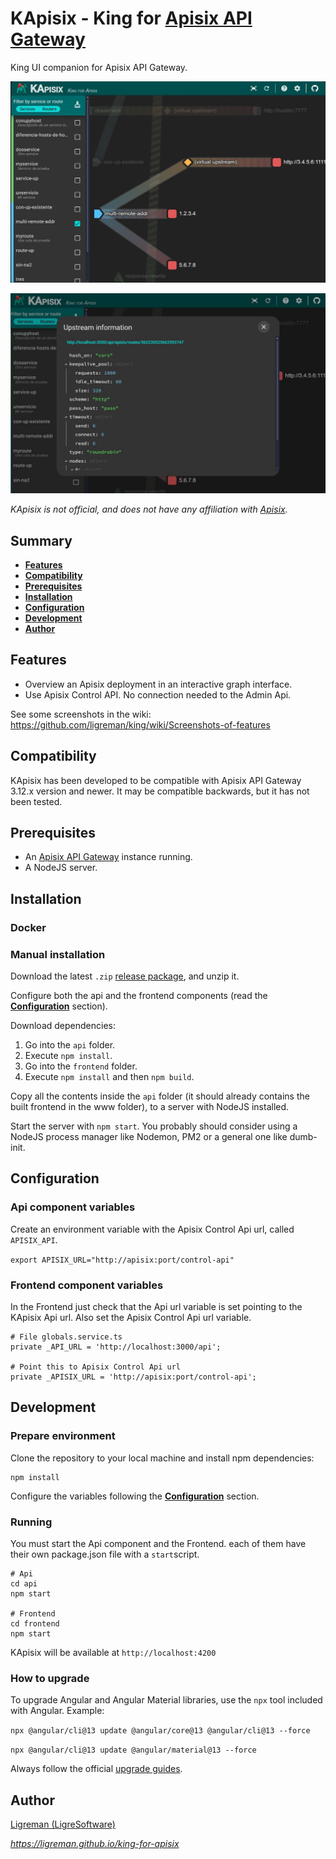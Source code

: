 # KApisix - King for [Apisix API Gateway](https://apisix.apache.org)

King UI companion for Apisix API Gateway.

[![KApisix graph view](https://raw.githubusercontent.com/ligreman/king-for-apisix/main/docs/images/shot_1.jpg)](https://ligreman.github.io/king-for-apisix)

[![KApisix details](https://raw.githubusercontent.com/ligreman/king-for-apisix/main/docs/images/shot_2.jpg)](https://ligreman.github.io/king-for-apisix)

_KApisix is not official, and does not have any affiliation with [Apisix](https://apisix.apache.org)._

## Summary

- [**Features**](#features)
- [**Compatibility**](#compatibility)
- [**Prerequisites**](#prerequisites)
- [**Installation**](#installation)
- [**Configuration**](#configuration)
- [**Development**](#development)
- [**Author**](#author)

## Features

* Overview an Apisix deployment in an interactive graph interface.
* Use Apisix Control API. No connection needed to the Admin Api.

See some screenshots in the wiki: https://github.com/ligreman/king/wiki/Screenshots-of-features

## Compatibility

KApisix has been developed to be compatible with Apisix API Gateway 3.12.x version and newer. It may be compatible backwards, but it has not been tested.

## Prerequisites

- An [Apisix API Gateway](https://docs.Apisixhq.com) instance running.
- A NodeJS server.

## Installation

### Docker

### Manual installation

Download the latest `.zip` [release package](https://github.com/ligreman/king-for-apisix/releases), and unzip it.

Configure both the api and the frontend components (read the [**Configuration**](#configuration) section).

Download dependencies:

1. Go into the `api` folder.
2. Execute `npm install`. 
3. Go into the `frontend` folder.
4. Execute `npm install` and then `npm build`.

Copy all the contents inside the `api` folder (it should already contains the built frontend in the www folder), to a server with NodeJS installed.

Start the server with `npm start`. You probably should consider using a NodeJS process manager like Nodemon, PM2 or a general one like dumb-init.


## Configuration

### Api component variables

Create an environment variable with the Apisix Control Api url, called `APISIX_API`.

`export APISIX_URL="http://apisix:port/control-api"`

### Frontend component variables

In the Frontend just check that the Api url variable is set pointing to the KApisix Api url. Also set the Apisix Control Api url variable.

```
# File globals.service.ts
private _API_URL = 'http://localhost:3000/api';

# Point this to Apisix Control Api url
private _APISIX_URL = 'http://apisix:port/control-api';
```

## Development

### Prepare environment

Clone the repository to your local machine and install npm dependencies:

```
npm install
```

Configure the variables following the [**Configuration**](#configuration) section.

### Running

You must start the Api component and the Frontend. each of them have their own package.json file with a `start`script.

```
# Api
cd api
npm start

# Frontend
cd frontend
npm start
```

KApisix will be available at `http://localhost:4200`

### How to upgrade

To upgrade Angular and Angular Material libraries, use the `npx` tool included with Angular. Example:

`npx @angular/cli@13 update @angular/core@13 @angular/cli@13 --force`

`npx @angular/cli@13 update @angular/material@13 --force`

Always follow the official [upgrade guides](https://angular.dev/update-guide).

## Author

[Ligreman (LigreSoftware)](https://ligreman.com)

*https://ligreman.github.io/king-for-apisix*
